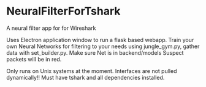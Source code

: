 # NeuralFilterForTshark
A neural filter app for for Wireshark

Uses Electron application window to run a flask based webapp.
Train your own Neural Networks for filtering to your needs using jungle_gym.py, gather data with set_builder.py.
Make sure Net is in backend/models
Suspect packets will be in red.

Only runs on Unix systems at the moment. Interfaces are not pulled dynamically!! 
Must have tshark and all dependencies installed.
